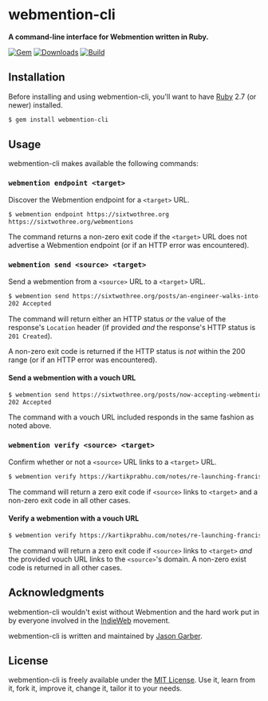 # webmention-cli

**A command-line interface for Webmention written in Ruby.**

[![Gem](https://img.shields.io/gem/v/webmention-cli.svg?logo=rubygems&style=for-the-badge)](https://rubygems.org/gems/webmention-cli)
[![Downloads](https://img.shields.io/gem/dt/webmention-cli.svg?logo=rubygems&style=for-the-badge)](https://rubygems.org/gems/webmention-cli)
[![Build](https://img.shields.io/github/actions/workflow/status/jgarber623/webmention-cli/ci.yml?branch=main&logo=github&style=for-the-badge)](https://github.com/jgarber623/webmention-cli/actions/workflows/ci.yml)

## Installation

Before installing and using webmention-cli, you'll want to have [Ruby](https://www.ruby-lang.org) 2.7 (or newer) installed.

```sh
$ gem install webmention-cli
```

## Usage

webmention-cli makes available the following commands:

### `webmention endpoint <target>`

Discover the Webmention endpoint for a `<target>` URL.

```sh
$ webmention endpoint https://sixtwothree.org
https://sixtwothree.org/webmentions
```

The command returns a non-zero exit code if the `<target>` URL does not advertise a Webmention endpoint (or if an HTTP error was encountered).

### `webmention send <source> <target>`

Send a webmention from a `<source>` URL to a `<target>` URL.

```sh
$ webmention send https://sixtwothree.org/posts/an-engineer-walks-into-a-design-sprint https://adactio.com/journal/6246
202 Accepted
```

The command will return either an HTTP status _or_ the value of the response's `Location` header (if provided _and_ the response's HTTP status is `201 Created`).

A non-zero exit code is returned if the HTTP status is _not_ within the 200 range (or if an HTTP error was encountered).

#### Send a webmention with a vouch URL

```sh
$ webmention send https://sixtwothree.org/posts/now-accepting-webmentions https://aaronparecki.com --vouch https://adactio.com/links/9229
202 Accepted
```

The command with a vouch URL included responds in the same fashion as noted above.

### `webmention verify <source> <target>`

Confirm whether or not a `<source>` URL links to a `<target>` URL.

```sh
$ webmention verify https://kartikprabhu.com/notes/re-launching-franciscms https://sixtwothree.org/posts/launching-franciscms-onto-the-indieweb
```

The command will return a zero exit code if `<source>` links to `<target>` and a non-zero exit code in all other cases.

#### Verify a webmention with a vouch URL

```sh
$ webmention verify https://kartikprabhu.com/notes/re-launching-franciscms https://sixtwothree.org/posts/launching-franciscms-onto-the-indieweb --vouch https://adactio.com/links/9229
```

The command will return a zero exit code if `<source>` links to `<target>` _and_ the provided vouch URL links to the `<source>`'s domain. A non-zero exist code is returned in all other cases.

## Acknowledgments

webmention-cli wouldn't exist without Webmention and the hard work put in by everyone involved in the [IndieWeb](https://indieweb.org) movement.

webmention-cli is written and maintained by [Jason Garber](https://sixtwothree.org).

## License

webmention-cli is freely available under the [MIT License](https://opensource.org/licenses/MIT). Use it, learn from it, fork it, improve it, change it, tailor it to your needs.

